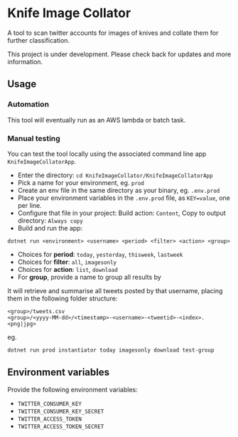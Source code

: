 # Knife Image Collator

A tool to scan twitter accounts for images of knives and collate them for further classification.

This project is under development. Please check back for updates and more information.

## Usage

### Automation

This tool will eventually run as an AWS lambda or batch task.

### Manual testing

You can test the tool locally using the associated command line app `KnifeImageCollatorApp`.

* Enter the directory: `cd KnifeImageCollator/KnifeImageCollatorApp`
* Pick a name for your environment, eg. `prod`
* Create an env file in the same directory as your binary, eg. `.env.prod`
* Place your environment variables in the `.env.prod` file, as `KEY=value`, one per line.
* Configure that file in your project: Build action: `Content`, Copy to output directory: `Always copy`
* Build and run the app:

```
dotnet run <environment> <username> <period> <filter> <action> <group>
```

* Choices for **period**: `today`, `yesterday`, `thisweek`, `lastweek`
* Choices for **filter**: `all`, `imagesonly`
* Choices for **action**: `list`, `download`
* For **group**, provide a name to group all results by

It will retrieve and summarise all tweets posted by that username, placing them in the following folder structure:

```
<group>/tweets.csv
<group>/<yyyy-MM-dd>/<timestamp>-<username>-<tweetid>-<index>.<png|jpg>
```

eg.

```bash
dotnet run prod instantiator today imagesonly download test-group
```

## Environment variables

Provide the following environment variables:

* `TWITTER_CONSUMER_KEY`
* `TWITTER_CONSUMER_KEY_SECRET`
* `TWITTER_ACCESS_TOKEN`
* `TWITTER_ACCESS_TOKEN_SECRET`

